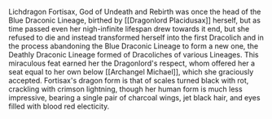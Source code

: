 Lichdragon Fortisax, God of Undeath and Rebirth was once the head of the Blue Draconic Lineage, birthed by [[Dragonlord Placidusax]] herself, but as time passed even her nigh-infinite lifespan drew towards it end, but she refused to die and instead transformed herself into the first Dracolich and in the process abandoning the Blue Draconic Lineage to form a new one, the Deathly Draconic Lineage formed of Dracoliches of various Lineages. This miraculous feat earned her the Dragonlord's respect, whom offered her a seat equal to her own below [[Archangel Michael]], which she graciously accepted. Fortisax's dragon form is that of scales turned black with rot, crackling with crimson lightning, though her human form is much less impressive, bearing a single pair of charcoal wings, jet black hair, and eyes filled with blood red electicity.



